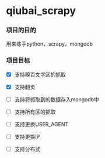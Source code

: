 # qiubai_scrapy

### 项目的目的

用来练手python，scrapy，mongodb

### 项目目标

- [x] 支持糗百文字区的抓取
- [x] 支持翻页
- [ ] 支持将抓取到的数据存入mongodb中
- [ ] 支持所有区的抓取
- [ ] 支持更换USER_AGENT
- [ ] 支持更换IP
- [ ] 支持分布式

